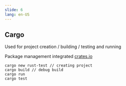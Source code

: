 ```yaml
---
slide: 6
lang: en-US
---
```


<section>

## Cargo

Used for project creation / building / testing and running

Package management integrated [crates.io](https://crates.io/)

```shell
cargo new rust-test // creating project
cargo build // debug build
cargo run
cargo test
```

</section>
